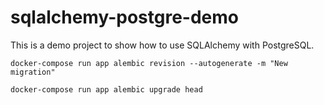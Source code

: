 # sqlalchemy-postgre-demo



This is a demo project to show how to use SQLAlchemy with PostgreSQL.

`docker-compose run app alembic revision --autogenerate -m "New migration"`

`docker-compose run app alembic upgrade head`
